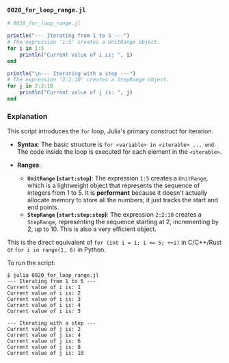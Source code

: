 ### `0020_for_loop_range.jl`

```julia
# 0020_for_loop_range.jl

println("--- Iterating from 1 to 5 ---")
# The expression '1:5' creates a UnitRange object.
for i in 1:5
    println("Current value of i is: ", i)
end

println("\n--- Iterating with a step ---")
# The expression '2:2:10' creates a StepRange object.
for j in 2:2:10
    println("Current value of j is: ", j)
end
```

### Explanation

This script introduces the `for` loop, Julia's primary construct for iteration.

  * **Syntax**: The basic structure is `for <variable> in <iterable> ... end`. The code inside the loop is executed for each element in the `<iterable>`.

  * **Ranges**:

      * **`UnitRange` (`start:stop`)**: The expression `1:5` creates a `UnitRange`, which is a lightweight object that represents the sequence of integers from 1 to 5. It is **performant** because it doesn't actually allocate memory to store all the numbers; it just tracks the start and end points.
      * **`StepRange` (`start:step:stop`)**: The expression `2:2:10` creates a `StepRange`, representing the sequence starting at 2, incrementing by 2, up to 10. This is also a very efficient object.

This is the direct equivalent of `for (int i = 1; i <= 5; ++i)` in C/C++/Rust or `for i in range(1, 6)` in Python.

To run the script:

```shell
$ julia 0020_for_loop_range.jl
--- Iterating from 1 to 5 ---
Current value of i is: 1
Current value of i is: 2
Current value of i is: 3
Current value of i is: 4
Current value of i is: 5

--- Iterating with a step ---
Current value of j is: 2
Current value of j is: 4
Current value of j is: 6
Current value of j is: 8
Current value of j is: 10
```